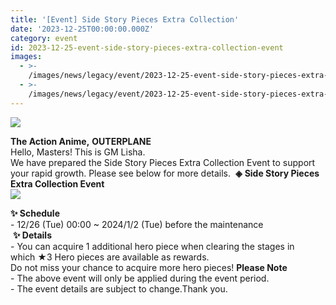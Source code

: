 ```yaml
---
title: '[Event] Side Story Pieces Extra Collection'
date: '2023-12-25T00:00:00.000Z'
category: event
id: 2023-12-25-event-side-story-pieces-extra-collection-event
images:
  - >-
    /images/news/legacy/event/2023-12-25-event-side-story-pieces-extra-collection-event/8d3adb78d52d404186a670b4fea01b47.webp
  - >-
    /images/news/legacy/event/2023-12-25-event-side-story-pieces-extra-collection-event/63f135810b054109ad1053866535c819_002.webp
---
```


![](/images/news/legacy/event/2023-12-25-event-side-story-pieces-extra-collection-event/8d3adb78d52d404186a670b4fea01b47.webp)  
  
**The Action Anime,** **OUTERPLANE**  
Hello, Masters! This is GM Lisha.  
We have prepared the Side Story Pieces Extra Collection Event to support your rapid growth. Please see below for more details.  **◈** **Side Story Pieces Extra Collection Event**  
![](/images/news/legacy/event/2023-12-25-event-side-story-pieces-extra-collection-event/63f135810b054109ad1053866535c819_002.webp)  
  
**✨ Schedule**  
\- 12/26 (Tue) 00:00 ~ 2024/1/2 (Tue) before the maintenance  
 **✨ Details**  
\- You can acquire 1 additional hero piece when clearing the stages in which ★3 Hero pieces are available as rewards.  
Do not miss your chance to acquire more hero pieces! **Please Note**  
\- The above event will only be applied during the event period.  
\- The event details are subject to change.Thank you.
